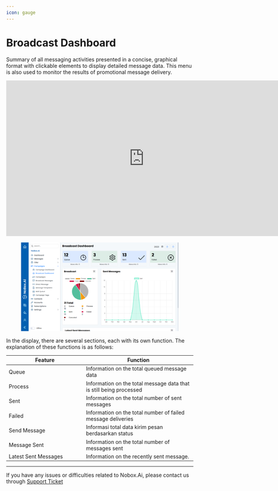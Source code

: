 ```yaml
---
icon: gauge
---
```


# <i class="fa-regular fa-paper-plane"></i> Broadcast Dashboard

Summary of all messaging activities presented in a concise, graphical format with clickable elements to display detailed message data. This menu is also used to monitor the results of promotional message delivery.

<iframe width="742" height="418" src="https://www.youtube.com/embed/XHaiaN9YWmg/" title="01. Instalasi NoBox Desktop" frameborder="0" allow="accelerometer; autoplay; clipboard-write; encrypted-media; gyroscope; picture-in-picture; web-share" referrerpolicy="strict-origin-when-cross-origin" allowfullscreen></iframe>

<figure><img src="../../.gitbook/assets/Broadcast Dashboard.png" alt=""><figcaption></figcaption></figure>

In the display, there are several sections, each with its own function. The explanation of these functions is as follows:

<table><thead><tr><th width="194.00006103515625">Feature</th><th>Function</th></tr></thead><tbody><tr><td>Queue</td><td>Information on the total queued message data</td></tr><tr><td>Process</td><td>Information on the total message data that is still being processed</td></tr><tr><td>Sent</td><td>Information on the total number of sent messages</td></tr><tr><td>Failed</td><td>Information on the total number of failed message deliveries</td></tr><tr><td>Send Message</td><td>Informasi total data kirim pesan berdasarkan status</td></tr><tr><td>Message Sent</td><td>Information on the total number of messages sent</td></tr><tr><td>Latest Sent Messages</td><td>Information on the recently sent message.</td></tr></tbody></table>

---

If you have any issues or difficulties related to Nobox.Ai, please contact us through [Support Ticket](https://crm.nobox.ai/clients/tickets)
